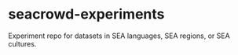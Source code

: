 # seacrowd-experiments
Experiment repo for datasets in SEA languages, SEA regions, or SEA cultures.
